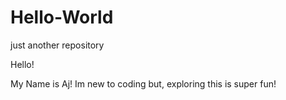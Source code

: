 # Hello-World
just another repository

Hello!

My Name is Aj! Im new to coding but, exploring this is super fun!
